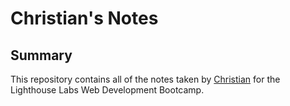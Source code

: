 # Christian's Notes

## Summary
This repository contains all of the notes taken by [Christian](https://github.com/robotsch) for the Lighthouse Labs Web Development Bootcamp.
